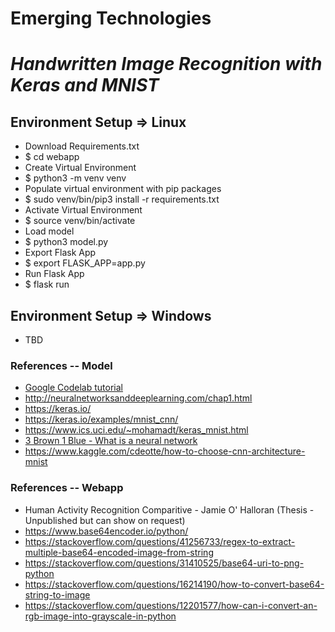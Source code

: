 # Emerging Technologies
# _Handwritten Image Recognition with Keras and MNIST_

## Environment Setup => Linux
* Download Requirements.txt
* $ cd webapp
* Create Virtual Environment
* $ python3 -m venv venv
* Populate virtual environment with pip packages
* $ sudo venv/bin/pip3 install -r requirements.txt
* Activate Virtual Environment
* $ source venv/bin/activate
* Load model
* $ python3 model.py
* Export Flask App
* $ export FLASK_APP=app.py
* Run Flask App
* $ flask run

## Environment Setup => Windows
* TBD

### References -- Model
* [Google Codelab tutorial](https://codelabs.developers.google.com/codelabs/cloud-tensorflow-mnist/index.html?index=..%2F..index#0)
* http://neuralnetworksanddeeplearning.com/chap1.html
* https://keras.io/
* https://keras.io/examples/mnist_cnn/
* https://www.ics.uci.edu/~mohamadt/keras_mnist.html
* [3 Brown 1 Blue - What is a neural network](https://www.youtube.com/watch?v=aircAruvnKk)
* https://www.kaggle.com/cdeotte/how-to-choose-cnn-architecture-mnist

### References -- Webapp
* Human Activity Recognition Comparitive - Jamie O' Halloran (Thesis - Unpublished but can show on request)
* https://www.base64encoder.io/python/
* https://stackoverflow.com/questions/41256733/regex-to-extract-multiple-base64-encoded-image-from-string
* https://stackoverflow.com/questions/31410525/base64-uri-to-png-python
* https://stackoverflow.com/questions/16214190/how-to-convert-base64-string-to-image
* https://stackoverflow.com/questions/12201577/how-can-i-convert-an-rgb-image-into-grayscale-in-python
